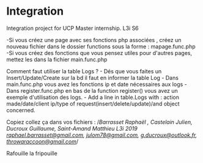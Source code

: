 # Integration
Integration project for UCP Master internship. L3i S6

-Si vous créez une page avec ses fonctions php associées , créez un  nouveau fichier dans le dossier functions sous la forme : mapage.func.php
-Si vous créez des fonctions que vous pensez utiles pour d'autres pages, mettez les dans la fichier main.func.php

Comment faut utiliser la table Logs ?
              - Dés que vous faites un Insert/Update/Create sur la bd il faut en informer la table Log
              - Dans main.func.php vous avez les fonctions ip et date nécessaires aux logs
              - Dans register.func.php en bas de la function register() vous avez un exemple d'utilisation des logs.
              - Add a line in table.Logs with : action made/date/client ip/type of request(insert/delete/update)/and object concerned.
              
              
Copiez collez ça dans vos fichiers :  /*Barrasset Raphaël , Castelain Julien, Ducroux Guillaume, Saint-Amand Matthieu  L3i 2019
  raphael.barrasset@gmail.com, julom78@gmail.com, g.ducroux@outlook.fr, throwaraccoon@gmail.com*/
              
Rafouille la fripouille
